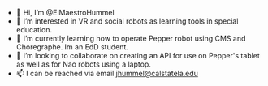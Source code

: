 - 👋 Hi, I’m @ElMaestroHummel
- 👀 I’m interested in VR and social robots as learning tools in special education.
- 🌱 I’m currently learning how to operate Pepper robot using CMS and Choregraphe. Im an EdD student.
- 💞️ I’m looking to collaborate on creating an API for use on Pepper's tablet as well as for Nao robots using a laptop.
- 📫 I can be reached via email jhummel@calstatela.edu

<!---
ElMaestroHummel/ElMaestroHummel is a ✨ special ✨ repository because its `README.md` (this file) appears on your GitHub profile.
You can click the Preview link to take a look at your changes.
--->
